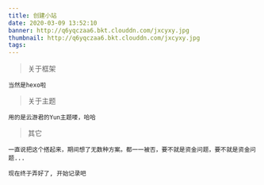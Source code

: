 ```yaml
---
title: 创建小站
date: 2020-03-09 13:52:10
banner: http://q6yqczaa6.bkt.clouddn.com/jxcyxy.jpg
thumbnail: http://q6yqczaa6.bkt.clouddn.com/jxcyxy.jpg
tags:
---
```


> 关于框架
  
    当然是hexo啦
    
> 关于主题

    用的是云游君的Yun主题喽，哈哈
    
> 其它

    一直说把这个搭起来，期间想了无数种方案。都一一被否，要不就是资金问题，要不就是资金问题...
    
    现在终于弄好了, 开始记录吧